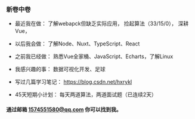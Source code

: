 ### 新卷中卷


- 最近我在做： 
 了解webapck但缺乏实际应用，
 捡起算法（33/15/0），
 深耕Vue，

- 以后我会做：
  了解Node、Nuxt、TypeScript、React

-  之前我已经做：
  熟悉Vue全家桶、JavaScript、Echarts，了解Linux
  
- 我感兴趣的事：
  数据可视化开发、足球

- 写过几篇学习笔记：
  https://blog.csdn.net/hxrykl
  
-  45天短期小计划：
  每天两道算法，两道面试题（已连续2天）

#### 通过邮箱 1574551580@qq.com 你可以找到我。


